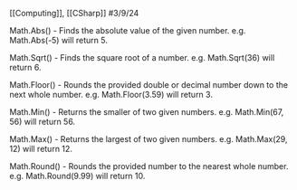 [[Computing]], [[CSharp]] 
#3/9/24

Math.Abs() - Finds the absolute value of the given number.
e.g. Math.Abs(-5) will return 5.

Math.Sqrt() - Finds the square root of a number.
e.g. Math.Sqrt(36) will return 6.

Math.Floor() - Rounds the provided double or decimal number down to the next whole number.
e.g. Math.Floor(3.59) will return 3.

Math.Min() - Returns the smaller of two given numbers.
e.g. Math.Min(67, 56) will return 56.

Math.Max() - Returns the largest of two given numbers.
e.g. Math.Max(29, 12) will return 12.

Math.Round() - Rounds the provided number to the nearest whole number.
e.g. Math.Round(9.99) will return 10.
